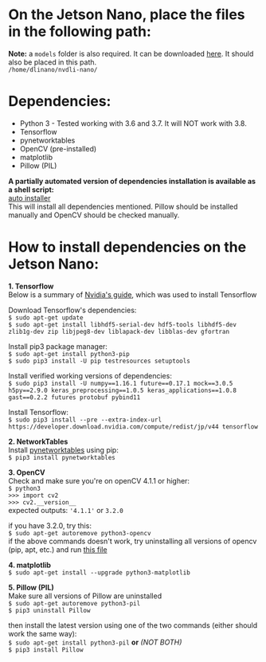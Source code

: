 # On the Jetson Nano, place the files in the following path:  
**Note:** a `models` folder is also required. It can be downloaded [here](https://1drv.ms/u/s!AlG0FKaSj9fegbMK0vMFMjWB9uLZfw?e=9X4zr6). It should also be placed in this path.  
`/home/dlinano/nvdli-nano/`

# Dependencies:
- Python 3 - Tested working with 3.6 and 3.7. It will NOT work with 3.8.
- Tensorflow
- pynetworktables
- OpenCV (pre-installed)
- matplotlib
- Pillow (PIL)

**A partially automated version of dependencies installation is available as a shell script:**  
[auto installer](https://1drv.ms/u/s!AlG0FKaSj9fegbJvXlqB30WBOcnAtA?e=9u6APm)  
This will install all dependencies mentioned. Pillow should be installed manually and OpenCV should be checked manually.  

# How to install dependencies on the Jetson Nano:
**1. Tensorflow**  
Below is a summary of [Nvidia's guide](https://docs.nvidia.com/deeplearning/frameworks/install-tf-jetson-platform/index.html), which was used to install Tensorflow

Download Tensorflow's dependencies:  
`$ sudo apt-get update`  
`$ sudo apt-get install libhdf5-serial-dev hdf5-tools libhdf5-dev zlib1g-dev zip libjpeg8-dev liblapack-dev libblas-dev gfortran`

Install pip3 package manager:  
`$ sudo apt-get install python3-pip`  
`$ sudo pip3 install -U pip testresources setuptools`

Install verified working versions of dependencies:  
`$ sudo pip3 install -U numpy==1.16.1 future==0.17.1 mock==3.0.5 h5py==2.9.0 keras_preprocessing==1.0.5 keras_applications==1.0.8 gast==0.2.2 futures protobuf pybind11`

Install Tensorflow:  
`$ sudo pip3 install --pre --extra-index-url https://developer.download.nvidia.com/compute/redist/jp/v44 tensorflow`

**2. NetworkTables**  
Install [pynetworktables](https://github.com/robotpy/robotpy-docs/blob/55e7ab2427824d4c8af3740c3a178e373e4f6ede/install/pynetworktables.rst) using pip:  
`$ pip3 install pynetworktables`

**3. OpenCV**  
Check and make sure you're on openCV 4.1.1 or higher:  
`$ python3`  
`>>> import cv2`  
`>>> cv2.__version__`  
expected outputs: `'4.1.1'` or `3.2.0`  

if you have 3.2.0, try this:  
`$ sudo apt-get autoremove python3-opencv`  
if the above commands doesn't work, try uninstalling all versions of opencv (pip, apt, etc.) and run [this file](https://github.com/AastaNV/JEP/blob/master/script/install_opencv4.1.1_Jetson.sh)

**4. matplotlib**  
`$ sudo apt-get install --upgrade python3-matplotlib`  

**5. Pillow (PIL)**  
Make sure all versions of Pillow are uninstalled  
`$ sudo apt-get autoremove python3-pil`  
`$ pip3 uninstall Pillow`  

then install the latest version using one of the two commands (either should work the same way):  
`$ sudo apt-get install python3-pil` **or** *(NOT BOTH)*  
`$ pip3 install Pillow`  
